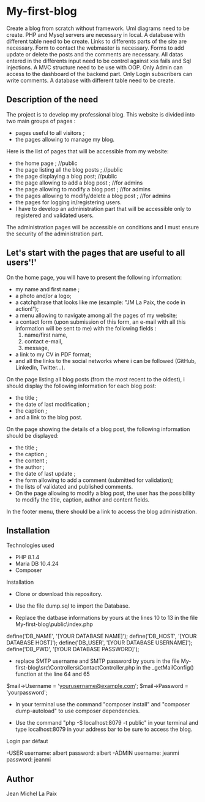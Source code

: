 
# My-first-blog

Create a blog from scratch without framework.
Uml diagrams need to be create.
PHP and Mysql servers are necessary in local.
A database with different table need to be create.
Links to differents parts of the site are necessary.
Form to contact the webmaster is necessary.
Forms to add update or delete the posts and the comments are necessary.
All datas entered in the différents input need to be control against xss fails
and Sql injections.
A MVC structure need to be use with OOP.
Only Admin can access to the dashboard of the backend part.
Only Login subscribers can write comments.
A database with different table need to be create.

## Description of the need

The project is to develop my professional blog.
This website is divided into two main groups of pages :

- pages useful to all visitors ;
- the pages allowing to manage my blog.

Here is the list of pages that will be accessible from my website:

- the home page ; //public
- the page listing all the blog posts ; //public
- the page displaying a blog post; //public
- the page allowing to add a blog post ; //for admins
- the page allowing to modify a blog post ; //for admins
- the pages allowing to modify/delete a blog post ; //for admins
- the pages for logging in/registering users.
- I have to develop an administration part that will be accessible
only to registered and validated users.

The administration pages will be accessible on conditions and
I must ensure the security of the administration part.

## Let's start with the pages that are useful to all users'!'

On the home page, you will have to present the following information:

- my name and first name ;
- a photo and/or a logo;
- a catchphrase that looks like me (example: "JM La Paix, the code in action!");
- a menu allowing to navigate among all the pages of my website;
- a contact form (upon submission of this form,
an e-mail with all this information will be sent to me)
with the following fields :
  1. name/first name,
  2. contact e-mail,
  3. message,
- a link to my CV in PDF format;
- and all the links to the social networks where i can be followed
(GitHub, LinkedIn, Twitter...).

On the page listing all blog posts (from the most recent to the oldest),
i should display the following information for each blog post:

- the title ;
- the date of last modification ;
- the caption ;
- and a link to the blog post.

On the page showing the details of a blog post, the following information should be displayed:

- the title ;
- the caption ;
- the content ;
- the author ;
- the date of last update ;
- the form allowing to add a comment (submitted for validation);
- the lists of validated and published comments.
- On the page allowing to modify a blog post,
the user has the possibility to modify the title, caption, author
and content fields.

In the footer menu, there should be a link to access the blog administration.

## Installation

Technologies used

- PHP 8.1.4
- Maria DB 10.4.24
- Composer

Installation

- Clone or download this repository.

- Use the file dump.sql to import the Database.

- Replace the datbase informations by yours
  at the lines 10 to 13 in the file My-first-blog\public\index.php

 define('DB_NAME', '[YOUR DATABASE NAME]');
 define('DB_HOST', '[YOUR DATABASE HOST]');
 define('DB_USER', '[YOUR DATABASE USERNAME]');
 define('DB_PWD', '[YOUR DATABASE PASSWORD]');

- replace SMTP username and SMTP password by yours in the file My-first-blog\src\Controllers\ContactController.php
in the _getMailConfig() function
at the line 64 and 65

$mail->Username   = 'yourusername@example.com';
$mail->Password   = 'yourpassword';

- In  your terminal use the command "composer install"
  and "composer dump-autoload" to use composer dependencies.

- Use the command "php -S localhost:8079 -t public" in your terminal
  and type localhost:8079 in your address bar to be sure to access the blog.

Login par défaut

 -USER
 username: albert
 password: albert
 -ADMIN
 username: jeanmi
 password: jeanmi

## Author

Jean Michel La Paix

